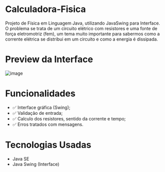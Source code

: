 # Calculadora-Fisica
Projeto de Física em Linguagem Java, utilizando JavaSwing para Interface.
O problema se trata de um circuito elétrico com resistores e uma fonte
de força eletromotriz (fem), um tema muito importante para sabermos como
a corrente elétrica se distribui em um circuito e como a energia é dissipada.

# Preview da Interface
![image](https://github.com/user-attachments/assets/86313528-be27-4635-8cff-d2c57e75de87)

# Funcionalidades
* ✅ Interface gráfica (Swing);
* ✅ Validação de entrada;
* ✅ Calculo dos resistores, sentido da corrente e tempo;
* ✅ Erros tratados com mensagens.

# Tecnologias Usadas
* Java SE
* Java Swing (Interface)
